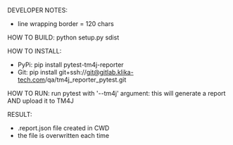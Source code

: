 DEVELOPER NOTES:
* line wrapping border = 120 chars 

HOW TO BUILD:
python setup.py sdist

HOW TO INSTALL:
* PyPi: pip install pytest-tm4j-reporter
* Git: pip install git+ssh://git@gitlab.klika-tech.com/qa/tm4j_reporter_pytest.git

HOW TO RUN:
run pytest with '--tm4j' argument: this will generate a report AND upload it to TM4J

RESULT:
* .report.json file created in CWD
* the file is overwritten each time
